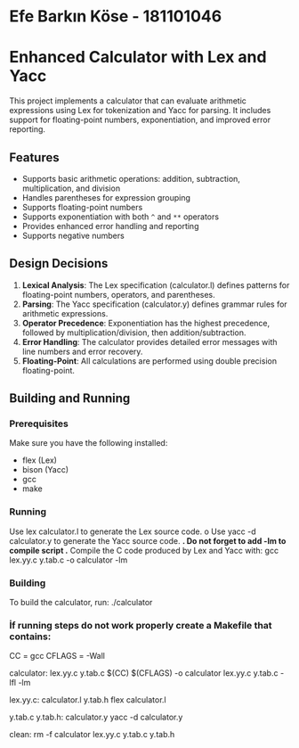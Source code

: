 # Efe Barkın Köse - 181101046
# Enhanced Calculator with Lex and Yacc

This project implements a calculator that can evaluate arithmetic expressions using Lex for tokenization and Yacc for parsing. It includes support for floating-point numbers, exponentiation, and improved error reporting.

## Features

- Supports basic arithmetic operations: addition, subtraction, multiplication, and division
- Handles parentheses for expression grouping
- Supports floating-point numbers
- Supports exponentiation with both `^` and `**` operators
- Provides enhanced error handling and reporting
- Supports negative numbers

## Design Decisions

1. **Lexical Analysis**: The Lex specification (calculator.l) defines patterns for floating-point numbers, operators, and parentheses.
2. **Parsing**: The Yacc specification (calculator.y) defines grammar rules for arithmetic expressions.
3. **Operator Precedence**: Exponentiation has the highest precedence, followed by multiplication/division, then addition/subtraction.
4. **Error Handling**: The calculator provides detailed error messages with line numbers and error recovery.
5. **Floating-Point**: All calculations are performed using double precision floating-point.

## Building and Running

### Prerequisites

Make sure you have the following installed:
- flex (Lex)
- bison (Yacc)
- gcc
- make

### Running 
Use lex calculator.l to generate the Lex source code.
o Use yacc -d calculator.y to generate the Yacc source code.
**. Do not forget to add -lm to compile script .**
Compile the C code produced by Lex and Yacc with: gcc lex.yy.c y.tab.c -o calculator -lm

### Building
To build the calculator, run: ./calculator

### İf running steps do not work properly create a Makefile that contains:
CC = gcc
CFLAGS = -Wall

calculator: lex.yy.c y.tab.c
	$(CC) $(CFLAGS) -o calculator lex.yy.c y.tab.c -lfl -lm

lex.yy.c: calculator.l y.tab.h
	flex calculator.l

y.tab.c y.tab.h: calculator.y
	yacc -d calculator.y

clean:
	rm -f calculator lex.yy.c y.tab.c y.tab.h




